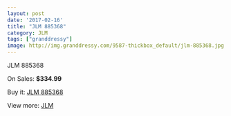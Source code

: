 ```yaml
---
layout: post
date: '2017-02-16'
title: "JLM 885368"
category: JLM
tags: ["granddressy"]
image: http://img.granddressy.com/9587-thickbox_default/jlm-885368.jpg
---
```

JLM 885368

On Sales: **$334.99**
<a href="https://www.granddressy.com/en/jlm/8801-jlm-885368.html"><amp-img layout="responsive" width="600" height="600" src="//img.granddressy.com/9587-thickbox_default/jlm-885368.jpg" alt="JLM 885368 0" /></a>

Buy it: [JLM 885368](https://www.granddressy.com/en/jlm/8801-jlm-885368.html "JLM 885368")

View more: [JLM](https://www.granddressy.com/en/207-jlm "JLM")